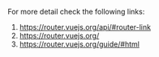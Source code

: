 For more detail check the following links:
1. https://router.vuejs.org/api/#router-link
2. https://router.vuejs.org/
3. https://router.vuejs.org/guide/#html
